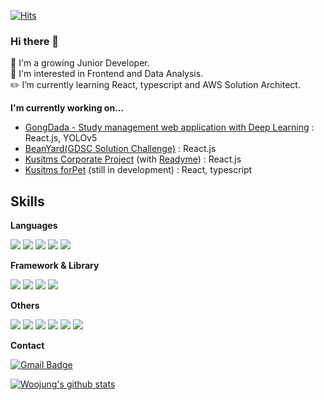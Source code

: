 [![Hits](https://hits.seeyoufarm.com/api/count/incr/badge.svg?url=https%3A%2F%2Fgithub.com%2FWoojung0618&count_bg=%239E3DC8&title_bg=%23555555&icon=&icon_color=%23E7E7E7&title=hits&edge_flat=false)](https://hits.seeyoufarm.com)

### Hi there 👋
🌱 I'm a growing Junior Developer.<br>
🔭 I'm interested in Frontend and Data Analysis.<br>
✏️ I’m currently learning React, typescript and AWS Solution Architect.<br>


<b>I'm currently working on...</b>
- [GongDada - Study management web application with Deep Learning](https://github.com/WoooDada) : React.js, YOLOv5
- [BeanYard(GDSC Solution Challenge)](https://github.com/dsc-sookmyung/2022-Sook4-SolutionChallenge) : React.js
- [Kusitms Corporate Project](https://github.com/Woojung0618/KUSITMS25_CorporateProject) (with [Readyme](https://www.readyme.kr/)) : React.js
- [Kusitms forPet](https://github.com/Kusitms-25th-forPet) (still in development) : React, typescript


## Skills
<b>Languages</b>

<img src="https://img.shields.io/badge/HTML5-E34F26?style=flat-square&logo=HTML5&logoColor=white"/> <img src="https://img.shields.io/badge/CSS3-1572B6?style=flat-square&logo=CSS3&logoColor=white"/>
<img src="https://img.shields.io/badge/javascript-F7DF1E?style=flat-square&logo=javascript&logoColor=white"/> 
<img src="https://img.shields.io/badge/typescript-3178C6?style=flat-square&logo=typescript&logoColor=white"/>
<img src="https://img.shields.io/badge/python-3776AB?style=flat-square&logo=python&logoColor=white"/>
<!-- <img src="https://img.shields.io/badge/java-007396?style=flat-square&logo=java&logoColor=white"/>
 -->
<b>Framework & Library</b>

<img src="https://img.shields.io/badge/react-61DAFB?style=flat-square&logo=react&logoColor=white"/> <img src="https://img.shields.io/badge/vue-4FC08D?style=flat-square&logo=vue&logoColor=white"/> 
<img src="https://img.shields.io/badge/flask-000000?style=flat-square&logo=flask&logoColor=white"/> 
<img src="https://img.shields.io/badge/nodejs-339933?style=flat-square&logo=nodejs&logoColor=white"/> 

<b>Others</b>

<img src="https://img.shields.io/badge/postman-FF6C37?style=flat-square&logo=postman&logoColor=white"/> <img src="https://img.shields.io/badge/github-181717?style=flat-square&logo=github&logoColor=white"/> 
<img src="https://img.shields.io/badge/figma-F24E1E?style=flat-square&logo=figma&logoColor=white"/> 
<img src="https://img.shields.io/badge/aws-FF9900?style=flat-square&logo=amazon&logoColor=white"/> 
<img src="https://img.shields.io/badge/slack-4A154B?style=flat-square&logo=slack&logoColor=white"/> 
<img src="https://img.shields.io/badge/sublime text-FF9800?style=flat-square&logo=sublime text&logoColor=white"/> 


<b>Contact</b>

[![Gmail Badge](https://img.shields.io/badge/Gmail-d14836?style=flat-square&logo=Gmail&logoColor=white&mailto:woojung0618@gmail.com)](mailto:woojung0618@gmail.com)


 [![Woojung's github stats](https://github-readme-stats.vercel.app/api?username=Woojung0618&theme=jolly)](https://github.com/Woojung0618/github-readme-stats)
 
